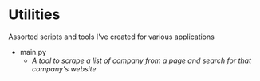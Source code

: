 # Utilities
Assorted scripts and tools I've created for various applications

- main.py
  - *A tool to scrape a list of company from a page and search for that company's website*
